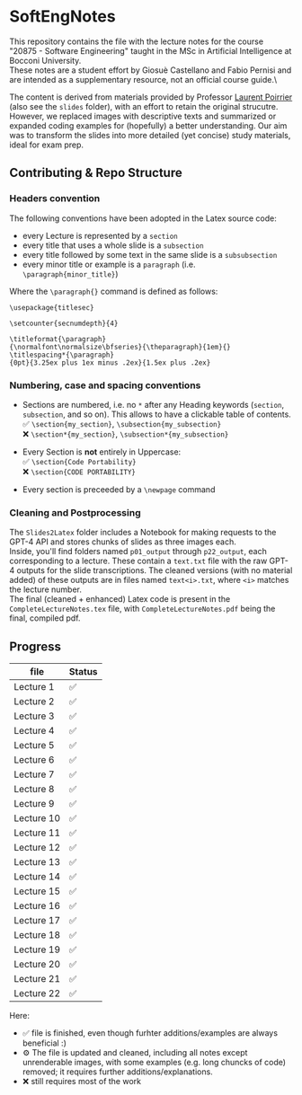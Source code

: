 # SoftEngNotes
This repository contains the file with the lecture notes for the course "20875 - Software Engineering" taught in the MSc in Artificial Intelligence at Bocconi University.\
These notes are a student effort by Giosuè Castellano and Fabio Pernisi and are intended as a supplementary resource, not an official course guide.\

The content is derived from materials provided by Professor [Laurent Poirrier](https://www.poirrier.ca/courses/softeng/) (also see the `slides` folder), with an effort to retain the original strucutre. However, we replaced images with descriptive texts and summarized or expanded coding examples for (hopefully) a better understanding. Our aim was to transform the slides into more detailed (yet concise) study materials, ideal for exam prep.

## Contributing & Repo Structure
### Headers convention
The following conventions have been adopted in the Latex source code:
- every Lecture is represented by a `section`
- every title that uses a whole slide is a `subsection`
- every title followed by some text in the same slide is a `subsubsection`
- every minor title or example is a `paragraph` (i.e. `\paragraph{minor_title}`)

Where the `\paragraph{}` command is defined as follows:
```
\usepackage{titlesec}

\setcounter{secnumdepth}{4}

\titleformat{\paragraph}
{\normalfont\normalsize\bfseries}{\theparagraph}{1em}{}
\titlespacing*{\paragraph}
{0pt}{3.25ex plus 1ex minus .2ex}{1.5ex plus .2ex}
```

### Numbering, case and spacing conventions
- Sections are numbered, i.e. no `*` after any Heading keywords (`section`, `subsection`, and so on). This allows to have a clickable table of contents. \
    ✅ `\section{my_section}`, `\subsection{my_subsection}`\
    ❌ `\section*{my_section}`, `\subsection*{my_subsection}`

- Every Section is __not__ entirely in Uppercase:\
    ✅ `\section{Code Portability}`\
    ❌ `\section{CODE PORTABILITY}`

- Every section is preceeded by a `\newpage` command

### Cleaning and Postprocessing
The `Slides2Latex` folder includes a Notebook for making requests to the GPT-4 API and stores chunks of slides as three images each.\
Inside, you'll find folders named `p01_output` through `p22_output`, each corresponding to a lecture. These contain a `text.txt` file with the raw GPT-4 outputs for the slide transcriptions. The cleaned versions (with no material added) of these outputs are in files named `text<i>.txt`, where `<i>` matches the lecture number.\
The final (cleaned + enhanced) Latex code is present in the `CompleteLectureNotes.tex` file, with `CompleteLectureNotes.pdf` being the final, compiled pdf.

## Progress
| file        | Status | 
|-------------|----------|
| Lecture 1   |   ✅     |
| Lecture 2   |   ✅     |
| Lecture 3   |   ✅     | 
| Lecture 4   |   ✅     |
| Lecture 5   |   ✅     |
| Lecture 6   |   ✅     |
| Lecture 7   |   ✅     |
| Lecture 8   |   ✅     |
| Lecture 9   |   ✅     |
| Lecture 10  |   ✅     |
| Lecture 11  |   ✅     |
| Lecture 12  |   ✅     |
| Lecture 13  |   ✅     |
| Lecture 14  |   ✅     |
| Lecture 15  |   ✅     |
| Lecture 16  |   ✅     |
| Lecture 17  |   ✅     |
| Lecture 18  |   ✅     |
| Lecture 19  |   ✅     |
| Lecture 20  |   ✅     |
| Lecture 21  |   ✅     |
| Lecture 22  |   ✅     |


Here:
- ✅ file is finished, even though furhter additions/examples are always beneficial :)
- ⚙️ The file is updated and cleaned, including all notes except unrenderable images, with some examples (e.g. long chuncks of code) removed; it requires further additions/explanations.
- ❌ still requires most of the work

